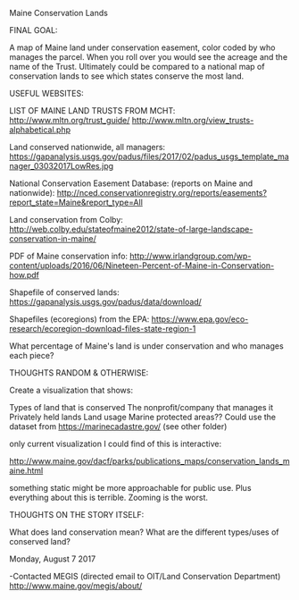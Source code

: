 Maine Conservation Lands

FINAL GOAL:

A map of Maine land under conservation easement, color coded by who manages the parcel. When you roll over you would see the acreage and the name of the Trust.
Ultimately could be compared to a national map of conservation lands to see which states conserve the most land. 



USEFUL WEBSITES:

LIST OF MAINE LAND TRUSTS FROM MCHT:
http://www.mltn.org/trust_guide/
http://www.mltn.org/view_trusts-alphabetical.php

Land conserved nationwide, all managers:
https://gapanalysis.usgs.gov/padus/files/2017/02/padus_usgs_template_manager_03032017LowRes.jpg

National Conservation Easement Database: (reports on Maine and nationwide): http://nced.conservationregistry.org/reports/easements?report_state=Maine&report_type=All

Land conservation from Colby: http://web.colby.edu/stateofmaine2012/state-of-large-landscape-conservation-in-maine/

PDF of Maine conservation info: http://www.irlandgroup.com/wp-content/uploads/2016/06/Nineteen-Percent-of-Maine-in-Conservation-how.pdf

Shapefile of conserved lands: https://gapanalysis.usgs.gov/padus/data/download/

Shapefiles (ecoregions) from the EPA: https://www.epa.gov/eco-research/ecoregion-download-files-state-region-1

What percentage of Maine's land is under conservation and who manages each piece?

THOUGHTS RANDOM & OTHERWISE:

Create a visualization that shows:

Types of land that is conserved
The nonprofit/company that manages it
Privately held lands
Land usage
Marine protected areas?? Could use the dataset from https://marinecadastre.gov/ (see other folder)

only current visualization I could find of this is interactive:

http://www.maine.gov/dacf/parks/publications_maps/conservation_lands_maine.html

something static might be more approachable for public use. Plus everything about this is terrible. Zooming is the worst.



THOUGHTS ON THE STORY ITSELF:

What does land conservation mean? 
What are the different types/uses of conserved land?

Monday, August 7 2017

-Contacted MEGIS (directed email to OIT/Land Conservation Department) http://www.maine.gov/megis/about/
